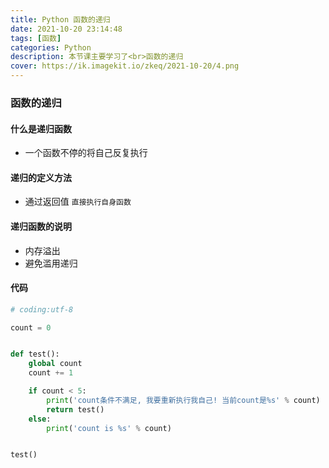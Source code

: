 ```yaml
---
title: Python 函数的递归
date: 2021-10-20 23:14:48
tags: [函数]
categories: Python
description: 本节课主要学习了<br>函数的递归
cover: https://ik.imagekit.io/zkeq/2021-10-20/4.png
---
```


### 函数的递归

#### 什么是递归函数

- 一个函数不停的将自己反复执行

#### 递归的定义方法

- 通过返回值 `直接执行自身函数`

#### 递归函数的说明

- 内存溢出
- 避免滥用递归

#### 代码

```python
# coding:utf-8

count = 0


def test():
    global count
    count += 1

    if count < 5:
        print('count条件不满足, 我要重新执行我自己! 当前count是%s' % count)
        return test()
    else:
        print('count is %s' % count)


test()
```
